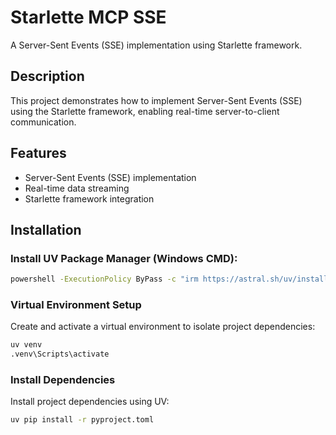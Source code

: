 # Starlette MCP SSE

A Server-Sent Events (SSE) implementation using Starlette framework.

## Description

This project demonstrates how to implement Server-Sent Events (SSE) using the Starlette framework, enabling real-time server-to-client communication.

## Features

- Server-Sent Events (SSE) implementation
- Real-time data streaming
- Starlette framework integration

## Installation

### Install UV Package Manager (Windows CMD):

```cmd
powershell -ExecutionPolicy ByPass -c "irm https://astral.sh/uv/install.ps1 | iex"
```

### Virtual Environment Setup

Create and activate a virtual environment to isolate project dependencies:

```cmd
uv venv
.venv\Scripts\activate
```

### Install Dependencies

Install project dependencies using UV:

```cmd
uv pip install -r pyproject.toml
```
